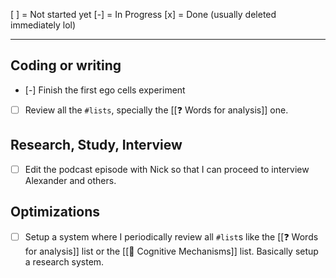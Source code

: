 [ ] = Not started yet
[-] = In Progress
[x] = Done (usually deleted immediately lol)

------------------------------------------------------------------------------

## Coding or writing

- [-] Finish the first ego cells experiment
- [ ] Review all the `#lists`, specially the [[❓ Words for analysis]] one.


## Research, Study, Interview

- [ ] Edit the podcast episode with Nick so that I can proceed to interview Alexander and others.


## Optimizations

- [ ] Setup a system where I periodically review all `#list`s like the [[❓ Words for analysis]] list or the [[📝 Cognitive Mechanisms]] list. Basically setup a research system.